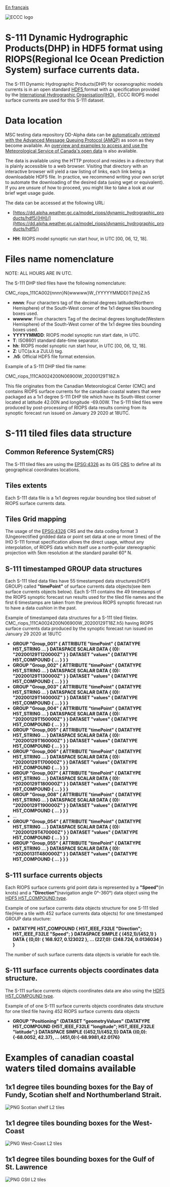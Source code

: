 [En français](readme_riops_S111-datamart-alpha_fr.md)

![ECCC logo](../../img_eccc-logo.png)

# S-111 Dynamic Hydrographic Products(DHP) in HDF5 format using RIOPS(Regional Ice Ocean Prediction System) surface currents data. 

The S-111 Dynamic Hydrographic Products(DHP) for oceanographic models currents is in an open standard [ HDF5 ](https://www.hdfgroup.org/solutions/hdf5/) format with a specification provided by the [ International Hydrographic Organisation(IHO) ](https://iho.int). ECCC RIOPS model surface currents are used for this S-111 dataset.

# Data location

MSC testing data repository DD-Alpha data can be [automatically retrieved with the Advanced Message Queuing Protocol (AMQP)](../../msc-datamart/amqp_en.md) as soon as they become available. An [overview and examples to access and use the Meteorological Service of Canada's open data](../../usage/readme_en.md) is also available.

The data is available using the HTTP protocol and resides in a directory that is plainly accessible to a web browser. Visiting that directory with an interactive browser will yield a raw listing of links, each link being a downloadable HDF5 file. In practice, we recommend writing your own script to automate the downloading of the desired data (using wget or equivalent). If you are unsure of how to proceed, you might like to take a look at our brief wget usage guide.

The data can be accessed at the following URL:

* [https://dd.alpha.weather.gc.ca/model_riops/dynamic_hydrographic_products/hdf5/{HH}/](https://dd.alpha.weather.gc.ca/model_riops/dynamic_hydrographic_products/hdf5/)

* __HH__: RIOPS model synoptic run start hour, in UTC [00, 06, 12, 18].

# Files name nomenclature

NOTE: ALL HOURS ARE IN UTC.

The S-111 DHP tiled files have the following nomenclature:

CMC_riops_111CA002{nnnn}N{wwwww}W_{YYYYYMMDD}T{hh}Z.h5

* __nnnn__: Four characters tag of the decimal degrees latitude(Northern Hemisphere) of the South-West corner of the 1x1 degree tiles bounding boxes used.
* __wwwww__: Five characters Tag of the decimal degrees longitude(Western Hemisphere) of the South-West corner of the 1x1 degree tiles bounding boxes used.
* __YYYYYMMDD__: RIOPS model synoptic run start date, in UTC.
* __T__: ISO8601 standard date-time separator.
* __hh__: RIOPS model synoptic run start hour, in UTC [00, 06, 12, 18].
* __Z__: UTC(a.k.a ZULU) tag.
* __.h5__: Official HDF5 file format extension.
 
Example of a S-111 DHP tiled file name:

CMC_riops_111CA0024200N06900W_20200129T18Z.h

This file originates from the Canadian Meteorological Center (CMC) and contains RIOPS surface currents for the canadian coastal waters that were packaged as a 1x1 degree S-111 DHP tile which have its South-West corner located at latitude 42.00N and longitude -69.00W. The S-111 tiled files were produced by post-processing of RIOPS data results coming from its synoptic forecast run issued on January 29 2020 at 18UTC. 

# S-111 tiled files data structure

## Common Reference System(CRS)

The S-111 tiled files are using the [EPSG:4326](https://epsg.io/4326) as its GIS [CRS](https://docs.qgis.org/2.8/en/docs/gentle_gis_introduction/coordinate_reference_systems.html) to define all its geographical coordinates locations.

## Tiles extents
Each S-111 data file is a 1x1 degrees regular bounding box tiled subset of RIOPS surface currents data.

## Tiles Grid mapping 
The usage of the [EPSG:4326](https://epsg.io/4326) CRS and the data coding format 3 (Ungeorectified gridded data or point set data at one or more times) of the IHO S-111 format specification allows the direct usage, without any interpolation, of RIOPS data which itself use a north-polar stereographic projection with 5km resolution at the standard parallel 60° N.

## S-111 timestamped GROUP data structures
Each S-111 tiled data files have 55 timestamped data structures(HDF5 GROUP) called __"timePoint"__ of surface currents data objects(see item surface currents objects below). Each S-111 contains the 49 timestamps of the RIOPS synoptic forecast run results used for the tiled file names and the first 6 timestamps are taken from the previous RIOPS synoptic forecast run to have a data cushion in the past.

Example of timestamped data structures for a S-111 tiled file(ex. CMC_riops_111CA0024200N06900W_20200129T18Z.h5) having RIOPS surface currents data produced by the synoptic forecast run issued on January 29 2020 at 18UTC

*  __GROUP "Group_001" { ATTRIBUTE "timePoint" { DATATYPE  H5T_STRING ... } DATASPACE SCALAR DATA { (0): "20200129T120000Z" } } DATASET "values" { DATATYPE  H5T_COMPOUND { ... } } }__
*  __GROUP "Group_002" { ATTRIBUTE "timePoint" { DATATYPE  H5T_STRING ... } DATASPACE SCALAR DATA { (0): "20200129T130000Z" } } DATASET "values" { DATATYPE  H5T_COMPOUND { ... } } }__
*  __GROUP "Group_003" { ATTRIBUTE "timePoint" { DATATYPE  H5T_STRING ... } DATASPACE SCALAR DATA { (0): "20200129T140000Z" } } DATASET "values" { DATATYPE  H5T_COMPOUND { ... } } }__
*  __GROUP "Group_004" { ATTRIBUTE "timePoint" { DATATYPE  H5T_STRING ... } DATASPACE SCALAR DATA { (0): "20200129T150000Z" } } DATASET "values" { DATATYPE  H5T_COMPOUND { ... } } }__
*  __GROUP "Group_005" { ATTRIBUTE "timePoint" { DATATYPE  H5T_STRING ... } DATASPACE SCALAR DATA { (0): "20200129T160000Z" } } DATASET "values" { DATATYPE  H5T_COMPOUND { ... } } }__
*  __GROUP "Group_006" { ATTRIBUTE "timePoint" { DATATYPE  H5T_STRING ... } DATASPACE SCALAR DATA { (0): "20200129T170000Z" } } DATASET "values" { DATATYPE  H5T_COMPOUND { ... } } }__
*  __GROUP "Group_007" { ATTRIBUTE "timePoint" { DATATYPE  H5T_STRING ... } DATASPACE SCALAR DATA { (0): "20200129T180000Z" } } DATASET "values" { DATATYPE  H5T_COMPOUND { ... } } }__
*  __GROUP "Group_008" { ATTRIBUTE "timePoint" { DATATYPE  H5T_STRING ... } DATASPACE SCALAR DATA { (0): "20200129T190000Z" } } DATASET "values" { DATATYPE  H5T_COMPOUND { ... } } }__
*  ...
*  __GROUP "Group_054" { ATTRIBUTE "timePoint" { DATATYPE  H5T_STRING ... } DATASPACE SCALAR DATA { (0): "20200129T470000Z" } } DATASET "values" { DATATYPE  H5T_COMPOUND { ... } } }__
*  __GROUP "Group_055" { ATTRIBUTE "timePoint" { DATATYPE  H5T_STRING ... } DATASPACE SCALAR DATA { (0): "20200131T480000Z" } } DATASET "values" { DATATYPE  H5T_COMPOUND { ... } } }__


## S-111 surface currents objects
Each RIOPS surface currents grid point data is represented by a __"Speed"__(in knots) and a __"Direction"__(navigation angle 0°-360°) data object using the [HDF5 H5T_COMPOUND type](https://bitbucket.hdfgroup.org/pages/HDFFV/hdf5doc/master/browse/html/cpplus_RM/class_h5_1_1_comp_type.html).

Example of one surface currents data objects structure for one S-111 tiled file(Here a tile with 452 surface currents data objects) for one timestamped GROUP data stucture:

* __DATATYPE H5T_COMPOUND { H5T_IEEE_F32LE "Direction";  H5T_IEEE_F32LE "Speed"; } DATASPACE  SIMPLE { (452,1)/(452,1) } DATA { (0,0): { 168.927, 0.123022 }, ... (227,0): {248.724, 0.0136034 } }__

The number of such surface currents data objects is variable for each tile. 

## S-111 surface currents objects coordinates data structure.

The S-111 surface currents objects coordinates data are also using the [HDF5 H5T_COMPOUND type](https://bitbucket.hdfgroup.org/pages/HDFFV/hdf5doc/master/browse/html/cpplus_RM/class_h5_1_1_comp_type.html).

Example of of one S-111 surface currents objects coordinates data structure for one tiled file having 452 RIOPS surface currents data objects

* __GROUP "Positioning" {DATASET "geometryValues" {DATATYPE H5T_COMPOUND {H5T_IEEE_F32LE "longitude"; H5T_IEEE_F32LE "latitude";} DATASPACE SIMPLE {(452,1)/(452,1)} DATA {(0,0):{-68.0052, 42.37}, ... (451,0):{-68.9981,42.0176}__

# Examples of canadian coastal waters tiled domains available

## 1x1 degree tiles bounding boxes for the Bay of Fundy, Scotian shelf and Northumberland Strait.

![PNG Scotian shelf L2 tiles](ScotianShelfL2_tiles.png)

## 1x1 degree tiles bounding boxes for the West-Coast

![PNG West-Coast L2 tiles](WCoastL2Tiles.png)

## 1x1 degree tiles bounding boxes for the Gulf of St. Lawrence

![PNG GStl L2 tiles](GSTLL2Tiles.png)

